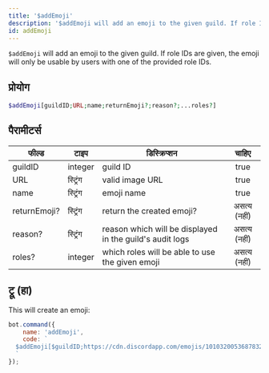 ```yaml
---
title: '$addEmoji'
description: '$addEmoji will add an emoji to the given guild. If role IDs are given, the emoji will only be usable by users with one of the provided role IDs.'
id: addEmoji
---
```


`$addEmoji` will add an emoji to the given guild. If role IDs are given, the emoji will only be usable by users with one of the provided role IDs.

## प्रोयोग

```php
$addEmoji[guildID;URL;name;returnEmoji?;reason?;...roles?]
```

## पैरामीटर्स

| फील्ड        | टाइप     | डिस्क्रिप्शन                                             |    चाहिए     |
| ------------ | -------- | -------------------------------------------------------- |:------------:|
| guildID      | integer  | guild ID                                                 |     true     |
| URL          | स्ट्रिंग | valid image URL                                          |     true     |
| name         | स्ट्रिंग | emoji name                                               |     true     |
| returnEmoji? | स्ट्रिंग | return the created emoji?                                | असत्य (नहीं) |
| reason?      | स्ट्रिंग | reason which will be displayed in the guild's audit logs | असत्य (नहीं) |
| roles?       | integer  | which roles will be able to use the given emoji          | असत्य (नहीं) |

## ट्रू (हा)

This will create an emoji:

```javascript
bot.command({
    name: 'addEmoji',
    code: `
  $addEmoji[$guildID;https://cdn.discordapp.com/emojis/1010320053687832586.webp?size=96&quality=lossless;leref;false]
  `
});
```
